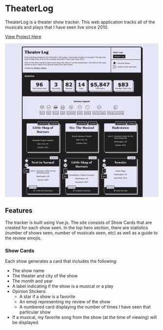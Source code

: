 # TheaterLog

TheaterLog is a theater show tracker. This web application tracks all of the musicals and plays that I have seen live since 2010. 

[View Project Here](https://theaterlog.com)

![TheaterLog Screenshots](readme/theaterlog-screenshot.png?raw=true "TheaterLog Screenshots")


## Features
The tracker is built using Vue.js. The site consists of Show Cards that are created for each show seen. In the top hero section, there are statistics (number of shows seen, number of musicals seen, etc) as well as a guide to the review emojis.

### Show Cards
Each show generates a card that includes the following:
- The show name 
- The theater and city of the show
- The month and year
- A label indicating if the show is a musical or a play
- Opinion Stickers:
  - A star if a show is a favorite
  - An emoji representing my review of the show
  - A numbered card displaying the number of times I have seen that particular show
- If a musical, my favorite song from the show (at the time of viewing) will be displayed. 
